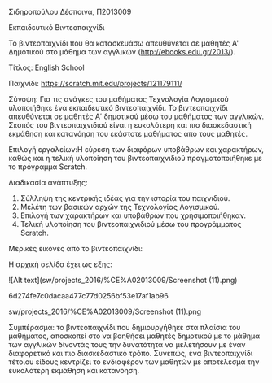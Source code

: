 Σιδηροπούλου Δέσποινα, Π2013009

Εκπαιδευτικό Βιντεοπαιχνίδι 


Το βιντεοπαιχνίδι που θα κατασκευάσω απευθύνεται σε μαθητές Α' Δημοτικού στο μάθημα των αγγλικών (http://ebooks.edu.gr/2013/).

Τίτλος: English School

Παιχνίδι: https://scratch.mit.edu/projects/121179111/ 


Σύνοψη: Για τις ανάγκες του μαθήματος Τεχνολογία Λογισμικού υλοποιήθηκε ένα εκπαιδευτικό βιντεοπαιχνίδι. Το βιντεοπαιχνίδι απευθύνεται 
σε μαθητές Α΄ δημοτικού μέσω του μαθήματος των αγγλικών. Σκοπός του βιντεοπαιχνιδιού είναι η ευκολότερη και πιο διασκεδαστική εκμάθηση 
και κατανόηση του εκάστοτε μαθήματος απο τους μαθητές.

Επιλογή εργαλείων:H εύρεση των διαφόρων υποβάθρων και χαρακτήρων, καθώς και η τελική υλοποίηση του βιντεοπαιχνιδιού πραγματοποιήθηκε 
με το πρόγραμμα Scratch.

Διαδικασία ανάπτυξης:

1.   Σύλληψη της κεντρικής ιδέας για την ιστορία του παιχνιδιού.
2.   Μελέτη των βασικών αρχών της Τεχνολογίας Λογισμικού.
3.   Επιλογή των χαρακτήρων και υποβάθρων που χρησιμοποιήθηκαν.
4.   Τελική υλοποίηση του βιντεοπαιχνιδιού μέσω του προγράμματος Scratch.


Μερικές εικόνες από το βιντεοπαιχνίδι:

Η αρχική σελίδα έχει ως εξης:

![Alt text](sw/projects_2016/%CE%A02013009/Screenshot (11).png)

6d274fe7c0dacaa477c77d0256bf53e17af1ab96

sw/projects_2016/%CE%A02013009/Screenshot (11).png



Συμπέρασμα: το βιντεοπαιχνίδι που δημιουργήθηκε στα πλαίσια του μαθήματος, αποσκοπεί στο να βοηθήσει μαθητές δημοτικού με το μάθημα 
των αγγλικών δίνοντάς τους την δυνατότητα να μελετήσουν με έναν διαφορετικό και πιο διασκεδαστικό τρόπο. Συνεπώς, ένα βιντεοπαιχνίδι 
τέτοιου είδους  κεντρίζει το ενδιαφέρον των μαθητών με αποτέλεσμα την ευκολότερη εκμάθηση και κατανόηση.
